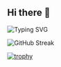 ## Hi there 👋


![Typing SVG](https://readme-typing-svg.demolab.com/?lines=First+line+of+text;Second+line+of+text)


![GitHub Streak](https://streak-stats.demolab.com/?user=ldm0715)

[![trophy](https://github-profile-trophy.vercel.app/?username=ldm0715)](https://github.com/ryo-ma/github-profile-trophy)

